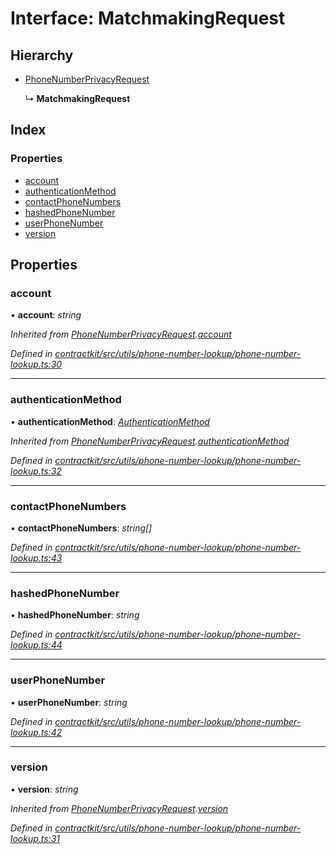 # Interface: MatchmakingRequest

## Hierarchy

* [PhoneNumberPrivacyRequest](_contractkit_src_utils_phone_number_lookup_phone_number_lookup_.phonenumberprivacyrequest.md)

  ↳ **MatchmakingRequest**

## Index

### Properties

* [account](_contractkit_src_utils_phone_number_lookup_phone_number_lookup_.matchmakingrequest.md#account)
* [authenticationMethod](_contractkit_src_utils_phone_number_lookup_phone_number_lookup_.matchmakingrequest.md#authenticationmethod)
* [contactPhoneNumbers](_contractkit_src_utils_phone_number_lookup_phone_number_lookup_.matchmakingrequest.md#contactphonenumbers)
* [hashedPhoneNumber](_contractkit_src_utils_phone_number_lookup_phone_number_lookup_.matchmakingrequest.md#hashedphonenumber)
* [userPhoneNumber](_contractkit_src_utils_phone_number_lookup_phone_number_lookup_.matchmakingrequest.md#userphonenumber)
* [version](_contractkit_src_utils_phone_number_lookup_phone_number_lookup_.matchmakingrequest.md#version)

## Properties

###  account

• **account**: *string*

*Inherited from [PhoneNumberPrivacyRequest](_contractkit_src_utils_phone_number_lookup_phone_number_lookup_.phonenumberprivacyrequest.md).[account](_contractkit_src_utils_phone_number_lookup_phone_number_lookup_.phonenumberprivacyrequest.md#account)*

*Defined in [contractkit/src/utils/phone-number-lookup/phone-number-lookup.ts:30](https://github.com/celo-org/celo-monorepo/blob/master/packages/contractkit/src/utils/phone-number-lookup/phone-number-lookup.ts#L30)*

___

###  authenticationMethod

• **authenticationMethod**: *[AuthenticationMethod](../enums/_contractkit_src_utils_phone_number_lookup_phone_number_lookup_.authenticationmethod.md)*

*Inherited from [PhoneNumberPrivacyRequest](_contractkit_src_utils_phone_number_lookup_phone_number_lookup_.phonenumberprivacyrequest.md).[authenticationMethod](_contractkit_src_utils_phone_number_lookup_phone_number_lookup_.phonenumberprivacyrequest.md#authenticationmethod)*

*Defined in [contractkit/src/utils/phone-number-lookup/phone-number-lookup.ts:32](https://github.com/celo-org/celo-monorepo/blob/master/packages/contractkit/src/utils/phone-number-lookup/phone-number-lookup.ts#L32)*

___

###  contactPhoneNumbers

• **contactPhoneNumbers**: *string[]*

*Defined in [contractkit/src/utils/phone-number-lookup/phone-number-lookup.ts:43](https://github.com/celo-org/celo-monorepo/blob/master/packages/contractkit/src/utils/phone-number-lookup/phone-number-lookup.ts#L43)*

___

###  hashedPhoneNumber

• **hashedPhoneNumber**: *string*

*Defined in [contractkit/src/utils/phone-number-lookup/phone-number-lookup.ts:44](https://github.com/celo-org/celo-monorepo/blob/master/packages/contractkit/src/utils/phone-number-lookup/phone-number-lookup.ts#L44)*

___

###  userPhoneNumber

• **userPhoneNumber**: *string*

*Defined in [contractkit/src/utils/phone-number-lookup/phone-number-lookup.ts:42](https://github.com/celo-org/celo-monorepo/blob/master/packages/contractkit/src/utils/phone-number-lookup/phone-number-lookup.ts#L42)*

___

###  version

• **version**: *string*

*Inherited from [PhoneNumberPrivacyRequest](_contractkit_src_utils_phone_number_lookup_phone_number_lookup_.phonenumberprivacyrequest.md).[version](_contractkit_src_utils_phone_number_lookup_phone_number_lookup_.phonenumberprivacyrequest.md#version)*

*Defined in [contractkit/src/utils/phone-number-lookup/phone-number-lookup.ts:31](https://github.com/celo-org/celo-monorepo/blob/master/packages/contractkit/src/utils/phone-number-lookup/phone-number-lookup.ts#L31)*
